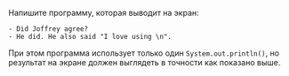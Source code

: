 
Напишите программу, которая выводит на экран:

    - Did Joffrey agree?
    - He did. He also said "I love using \n".

При этом программа использует только один `System.out.println()`, но результат на экране должен выглядеть в точности как показано выше.
